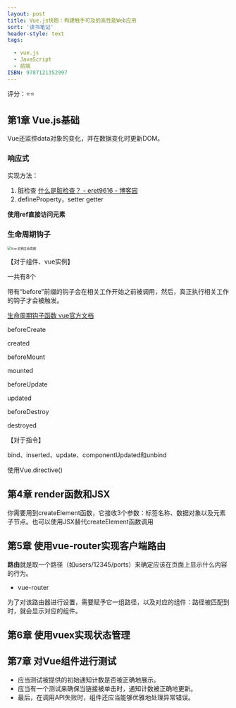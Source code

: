 ```yaml
---
layout: post
title: Vue.js快跑：构建触手可及的高性能Web应用
sort: '读书笔记'
header-style: text
tags:

  - vue.js
  - JavaScript
  - 前端
ISBN: 9787121352997 
---
```

评分：⭐️⭐️

## 第1章 Vue.js基础

 Vue还监控data对象的变化，并在数据变化时更新DOM。

### 响应式

实现方法：

1. 脏检查 [什么是脏检查？ - eret9616 - 博客园](https://www.cnblogs.com/eret9616/p/9155675.html) 
2. defineProperty，setter getter

**使用ref直接访问元素**



### **生命周期钩子**

<img src="https://cn.vuejs.org/images/lifecycle.png" alt="Vue 实例生命周期" style="zoom: 50%;" />

【对于组件、vue实例】    

 一共有8个

带有“before”前缀的钩子会在相关工作开始之前被调用，然后，真正执行相关工作的钩子才会被触发。

[生命周期钩子函数 vue官方文档](https://cn.vuejs.org/v2/api/#%E9%80%89%E9%A1%B9-%E7%94%9F%E5%91%BD%E5%91%A8%E6%9C%9F%E9%92%A9%E5%AD%90)

beforeCreate 

created

beforeMount

mounted

beforeUpdate

updated

beforeDestroy

destroyed



【对于指令】

bind、inserted、update、componentUpdated和unbind

使用Vue.directive()





## 第4章 render函数和JSX

你需要用到createElement函数，它接收3个参数：标签名称、数据对象以及元素子节点。也可以使用JSX替代createElement函数调用



## 第5章 使用vue-router实现客户端路由

**路由**就是取一个路径（如users/12345/ports）来确定应该在页面上显示什么内容的行为。

- vue-router

为了对该路由器进行设置，需要赋予它一组路径，以及对应的组件：路径被匹配到时，就会显示对应的组件。



## 第6章 使用vuex实现状态管理



## 第7章 对Vue组件进行测试

-  应当测试被提供的初始通知计数是否被正确地展示。
- 应当有一个测试来确保当链接被单击时，通知计数被正确地更新。
- 最后，在调用API失败时，组件还应当能够优雅地处理异常错误。









